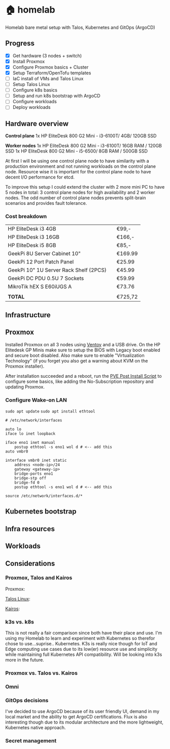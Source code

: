 # 🏠 homelab
Homelab bare metal setup with Talos, Kubernetes and GitOps (ArgoCD)

## Progress

- [x] Get hardware (3 nodes + switch)
- [x] Install Proxmox
- [x] Configure Proxmox basics + Cluster
- [x] Setup Terraform/OpenTofu templates
- [ ] IaC install of VMs and Talos Linux
- [ ] Setup Talos Linux
- [ ] Configure k8s basics
- [ ] Setup and run k8s bootstrap with ArgoCD
- [ ] Configure workloads
- [ ] Deploy workloads

## Hardware overview
**Control plane**
1x HP EliteDesk 800 G2 Mini - i3-6100T/ 4GB/ 120GB SSD

**Worker nodes**
1x HP EliteDesk 800 G2 Mini - i3-6100T/ 16GB RAM / 120GB SSD
1x HP EliteDesk 800 G2 Mini - i5-6500/ 8GB RAM / 500GB SSD

At first I will be using one control plane node to have similarity with a production environment and not running workloads on the control plane node. Resource wise it is important for the control plane node to have decent I/O performance for etcd.

To improve this setup I could extend the cluster with 2 more mini PC to have 5 nodes in total: 3 control plane nodes for high availability and 2 worker nodes. The odd number of control plane nodes prevents split-brain scenarios and provides fault tolerance.

### Cost breakdown
|   |   |   |
|---|---|---|
| HP EliteDesk i3 4GB |   | €99,-  |
| HP EliteDesk i3 16GB |   | €166,-  |
| HP EliteDesk i5 8GB |   | €85,-  | 
| GeekPi 8U Server Cabinet 10" | | €169.99 |
| GeekPi 12 Port Patch Panel | | €25.99 |
| GeekPi 10" 1U Server Rack Shelf (2PCS) | | €45.99 |
| GeekPi DC PDU 0.5U 7 Sockets| | €59.99 |
| MikroTik hEX S E60iUGS A | | €73.76 |
| | | |
| **TOTAL** | | €725,72 |

## Infrastructure


## Proxmox
Installed Proxmox on all 3 nodes using [Ventoy](https://www.ventoy.net/en/index.html) and a USB drive. On the HP Elitedesk GP Minis make sure to setup the BIOS with Legacy boot enabled and secure boot disabled. Also make sure to enable "Virtualization Technology" (if you forget you also get a warning about KVM on the Proxmox installer).

After installation succeeded and a reboot, run the [PVE Post Install Script](https://community-scripts.github.io/ProxmoxVE/scripts?id=post-pve-install) to configure some basics, like adding the No-Subscription repository and updating Proxmox.

### Configure Wake-on LAN
`sudo apt update`
`sudo apt install ethtool`

```
# /etc/network/interfaces

auto lo
iface lo inet loopback

iface eno1 inet manual
    postup ethtool -s eno1 wol d # <-- add this
auto vmbr0

interface vmbr0 inet static
    address <node-ip>/24
    gateway <gateway-ip>
    bridge-ports eno1
    bridge-stp off
    bridge-fd 0
    postup ethtool -s eno1 wol d # <-- add this

source /etc/network/interfaces.d/*
```

## Kubernetes bootstrap

## Infra resources

## Workloads

## Considerations

### Proxmox, Talos and Kairos
Proxmox:

[Talos Linux](https://talos.dev/):

[Kairos](https://kairos.io/):

### k3s vs. k8s
This is not really a fair comparison since both have their place and use. I'm using my Homelab to learn and experiment with Kubernetes so therefor chose to use...suprise.. Kubernetes. K3s is really nice though for IoT and Edge computing use cases due to its low(er) resource use and simplicity while maintaining full Kubernetes API compatibility. Will be looking into k3s more in the future.

### Proxmox vs. Talos vs. Kairos

### Omni

### GitOps decisions
I've decided to use ArgoCD because of its user friendly UI, demand in my local market and the ability to get ArgoCD certifications. Flux is also interesting though due to its modular architecture and the more lightweight, Kubernetes native approach.

### Secret management

